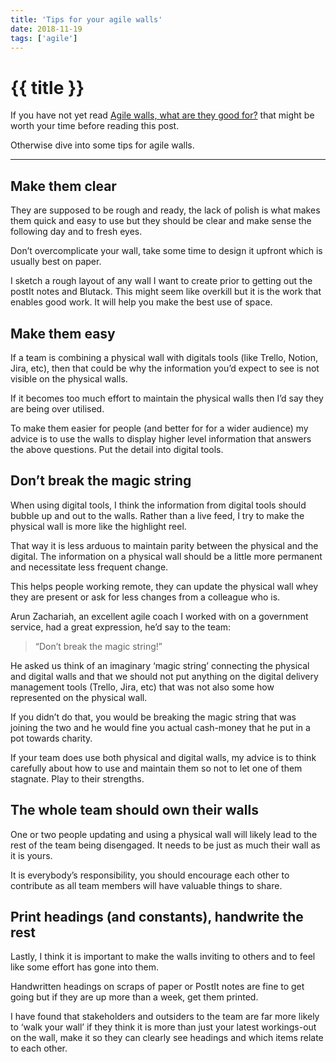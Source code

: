 ```yaml
---
title: 'Tips for your agile walls'
date: 2018-11-19
tags: ['agile']
---
```


# {{ title }}

If you have not yet read [Agile walls, what are they good for?](../agile-walls-what-are-they-good-for/) that might be worth your time before reading this post.

Otherwise dive into some tips for agile walls.

---

## Make them clear
They are supposed to be rough and ready, the lack of polish is what makes them quick and easy to use but they should be clear and make sense the following day and to fresh eyes.

Don’t overcomplicate your wall, take some time to design it upfront which is usually best on paper.

I sketch a rough layout of any wall I want to create prior to getting out the postIt notes and Blutack. This might seem like overkill but it is the work that enables good work. It will help you make the best use of space.

## Make them easy
If a team is combining a physical wall with digitals tools (like Trello, Notion, Jira, etc), then that could be why the information you’d expect to see is not visible on the physical walls.

If it becomes too much effort to maintain the physical walls then I’d say they are being over utilised.

To make them easier for people (and better for for a wider audience) my advice is to use the walls to display higher level information that answers the above questions. Put the detail into digital tools.

## Don’t break the magic string

When using digital tools, I think the information from digital tools should bubble up and out to the walls.
Rather than a live feed, I try to make the physical wall is more like the highlight reel.

That way it is less arduous to maintain parity between the physical and the digital. The information on a physical wall should be a little more permanent and necessitate less frequent change.

This helps people working remote, they can update the physical wall whey they are present or ask for less changes from a colleague who is.

Arun Zachariah, an excellent agile coach I worked with on a government service, had a great expression, he’d say to the team:

> “Don’t break the magic string!”

He asked us think of an imaginary ‘magic string’ connecting the physical and digital walls and that we should not put anything on the digital delivery management tools (Trello, Jira, etc) that was not also some how represented on the physical wall.

If you didn’t do that, you would be breaking the magic string that was joining the two and he would fine you actual cash-money that he put in a pot towards charity.

If your team does use both physical and digital walls, my advice is to think carefully about how to use and maintain them so not to let one of them stagnate. Play to their strengths.

## The whole team should own their walls

One or two people updating and using a physical wall will likely lead to the rest of the team being disengaged. It needs to be just as much their wall as it is yours.

It is everybody’s responsibility, you should encourage each other to contribute as all team members will have valuable things to share.

## Print headings (and constants), handwrite the rest

Lastly, I think it is important to make the walls inviting to others and to feel like some effort has gone into them.

Handwritten headings on scraps of paper or PostIt notes are fine to get going but if they are up more than a week, get them printed.

I have found that stakeholders and outsiders to the team are far more likely to ‘walk your wall’ if they think it is more than just your latest workings-out on the wall, make it so they can clearly see headings and which items relate to each other.

